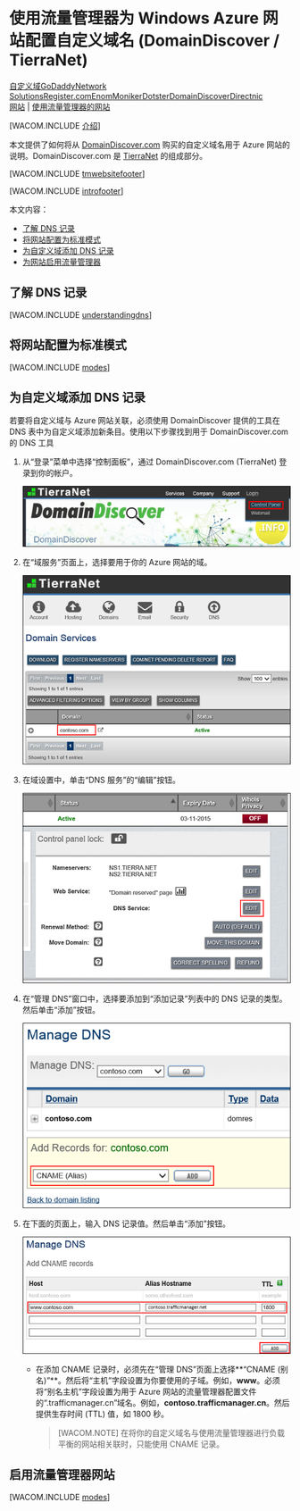 <properties title="Learn how to configure an Azure web site that uses 流量管理器 to use a domain name registered with DomainDiscover - TierraNet" pageTitle="Configure a DomainDiscover domain name for an Azure web site using 流量管理器" metaKeywords="Windows Azure, Windows Azure Web Sites, DomainDiscover, TierraNet, 流量管理器" description="Learn how to configure an Azure web site that uses 流量管理器 to use a domain name registered with DomainDiscover - TierraNet" services="web-sites" documentationCenter="" authors="larryfr,jroth" />
<tags ms.service="web-sites"
    ms.date="10/07/2014"
    wacn.date="04/11/2015"
    />

# 使用流量管理器为 Windows Azure 网站配置自定义域名 (DomainDiscover / TierraNet)

<div class="dev-center-tutorial-selector sublanding"><a href="/zh-cn/documentation/articles/web-sites-custom-domain-name" title="自定义域">自定义域</a><a href="/zh-cn/documentation/articles/web-sites-godaddy-custom-domain-name" title="GoDaddy">GoDaddy</a><a href="/zh-cn/documentation/articles/web-sites-network-solutions-custom-domain-name" title="Network Solutions">Network Solutions</a><a href="/zh-cn/documentation/articles/web-sites-registerdotcom-custom-domain-name" title="Register.com">Register.com</a><a href="/zh-cn/documentation/articles/web-sites-enom-custom-domain-name" title="Enom">Enom</a><a href="/zh-cn/documentation/articles/web-sites-moniker-custom-domain-name" title="Moniker">Moniker</a><a href="/zh-cn/documentation/articles/web-sites-dotster-custom-domain-name" title="Dotster">Dotster</a><a href="/zh-cn/documentation/articles/web-sites-domaindiscover-custom-domain-name" title="DomainDiscover" class="current">DomainDiscover</a><a href="/zh-cn/documentation/articles/web-sites-directnic-custom-domain-name" title="Directnic">Directnic</a></div>

<div class="dev-center-tutorial-subselector"><a href="/zh-cn/documentation/articles/web-sites-domaindiscover-custom-domain-name/" title="网站">网站</a> | <a href="/zh-cn/documentation/articles/web-sites-domaindiscover-traffic-manager-custom-domain-name/" title="使用流量管理器的网站" class="current">使用流量管理器的网站</a></div>

[WACOM.INCLUDE [介绍][介绍]]

本文提供了如何将从 [DomainDiscover.com][DomainDiscover.com] 购买的自定义域名用于 Azure 网站的说明。DomainDiscover.com 是 [TierraNet][TierraNet] 的组成部分。

[WACOM.INCLUDE [tmwebsitefooter][tmwebsitefooter]]

[WACOM.INCLUDE [introfooter][introfooter]]

本文内容：

-   [了解 DNS 记录][了解 DNS 记录]
-   [将网站配置为标准模式][将网站配置为标准模式]
-   [为自定义域添加 DNS 记录][为自定义域添加 DNS 记录]
-   [为网站启用流量管理器][为网站启用流量管理器]

## <a name="understanding-records"></a>了解 DNS 记录

[WACOM.INCLUDE [understandingdns][understandingdns]]

## <a name="bkmk_configsharedmode"></a>将网站配置为标准模式

[WACOM.INCLUDE [modes][modes]]

<a name="bkmk_configurecname"></a>

## 为自定义域添加 DNS 记录

</p>
若要将自定义域与 Azure 网站关联，必须使用 DomainDiscover 提供的工具在 DNS 表中为自定义域添加新条目。使用以下步骤找到用于 DomainDiscover.com 的 DNS 工具

1.  从“登录”菜单中选择“控制面板”，通过 DomainDiscover.com (TierraNet) 登录到你的帐户。

    ![DomainDiscover 登录菜单][DomainDiscover 登录菜单]

2.  在“域服务”页面上，选择要用于你的 Azure 网站的域。

    ![域管理页面][域管理页面]

3.  在域设置中，单击“DNS 服务”的“编辑”按钮。

    ![DNS 编辑按钮][DNS 编辑按钮]

4.  在“管理 DNS”窗口中，选择要添加到“添加记录”列表中的 DNS 记录的类型。然后单击“添加”按钮。

    ![DNS 编辑按钮][1]

5.  在下面的页面上，输入 DNS 记录值。然后单击“添加”按钮。

    ![DNS 编辑按钮][2]

    -   在添加 CNAME 记录时，必须先在“管理 DNS”页面上选择**“CNAME (别名)”**。然后将“主机”字段设置为你要使用的子域。例如，**www**。必须将“别名主机”字段设置为用于 Azure 网站的流量管理器配置文件的“.trafficmanager.cn”域名。例如，**contoso.trafficmanager.cn**。然后提供生存时间 (TTL) 值，如 1800 秒。

        > [WACOM.NOTE] 在将你的自定义域名与使用流量管理器进行负载平衡的网站相关联时，只能使用 CNAME 记录。

## <a name="enabledomain"></a>启用流量管理器网站

[WACOM.INCLUDE [modes][3]]

  [自定义域]: /zh-cn/documentation/articles/web-sites-custom-domain-name "自定义域"
  [GoDaddy]: /zh-cn/documentation/articles/web-sites-godaddy-custom-domain-name "GoDaddy"
  [Network Solutions]: /zh-cn/documentation/articles/web-sites-network-solutions-custom-domain-name "Network Solutions"
  [Register.com]: /zh-cn/documentation/articles/web-sites-registerdotcom-custom-domain-name "Register.com"
  [Enom]: /zh-cn/documentation/articles/web-sites-enom-custom-domain-name "Enom"
  [Moniker]: /zh-cn/documentation/articles/web-sites-moniker-custom-domain-name "Moniker"
  [Dotster]: /zh-cn/documentation/articles/web-sites-dotster-custom-domain-name "Dotster"
  [DomainDiscover]: /zh-cn/documentation/articles/web-sites-domaindiscover-custom-domain-name "DomainDiscover"
  [Directnic]: /zh-cn/documentation/articles/web-sites-directnic-custom-domain-name "Directnic"
  [网站]: /zh-cn/documentation/articles/web-sites-domaindiscover-custom-domain-name/ "网站"
  [使用流量管理器的网站]: /zh-cn/documentation/articles/web-sites-domaindiscover-traffic-manager-custom-domain-name/ "使用流量管理器的网站"
  [介绍]: ../includes/custom-dns-web-site-intro-traffic-manager.md
  [DomainDiscover.com]: https://domaindiscover.com
  [TierraNet]: https://www.tierra.net/
  [tmwebsitefooter]: ../includes/custom-dns-web-site-traffic-manager-notes.md
  [introfooter]: ../includes/custom-dns-web-site-intro-notes.md
  [了解 DNS 记录]: #understanding-records
  [将网站配置为标准模式]: #bkmk_configsharedmode
  [为自定义域添加 DNS 记录]: #bkmk_configurecname
  [为网站启用流量管理器]: #enabledomain
  [understandingdns]: ../includes/custom-dns-web-site-understanding-dns-traffic-manager.md
  [modes]: ../includes/custom-dns-web-site-modes-traffic-manager.md
  [DomainDiscover 登录菜单]: .\media\web-sites-domaindiscover-custom-domain-name\DomainDiscover_LoginMenu.png
  [域管理页面]: .\media\web-sites-domaindiscover-custom-domain-name\DomainDiscover_DomainManagement.png
  [DNS 编辑按钮]: .\media\web-sites-domaindiscover-custom-domain-name\DomainDiscover_DNSEditButton.png
  [1]: .\media\web-sites-domaindiscover-custom-domain-name\DomainDiscover_DNSAddRecords.png
  [2]: .\media\web-sites-domaindiscover-custom-domain-name\DomainDiscover_DNSRecords_TM.png
  [3]: ../includes/custom-dns-web-site-enable-on-traffic-manager.md
